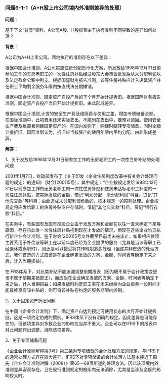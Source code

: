 ### 问题6-1-1（A+H股上市公司境内外准则差异的处理）

**问题：**

基于下文“背景”资料，A公司A股、H股报表由于执行准则不同导致的差异如何处理？

**背景：**

A公司为A+H上市公司。两地执行的准则存在以下差异：

根据中国会计准则，A公司实施住房分配货币化方案，所发放给1998年12月31日前参加工作的无房老职工的一次性住房补贴经过股东大会审议批准后从未分配利润以及法定盈余公积中列支。根据国际财务报告准则，该等住房补贴应计入递延资产并在职工平均剩余服务年限内按直线法分期摊销。

根据中国会计准则，固定资产自投产后的下个月开始计提折旧。根据国际财务报告准则，固定资产自投产当日开始计提折旧。由此形成差异。

根据中国会计准则,计提的安全生产费及维简费与使用之差，增加专项储备余额。在国际准则中，此项费用还未实际支出，不能列在支出中，要预以调回。使用安全生产费及维简费购建固定资产的，在国内准则下，购建时结转专项储备，同时全额计提折旧。国际准则认为，折旧应当按资产的使用年限内平均分配。由此形成差异。

**解答：**

1、关于发放给1998年12月31日前参加工作的无房老职工的一次性住房补贴的处理问题

2001年1月7日，财政部发布了《关于印发〈企业住房制度改革中有关会计处理问题的规定〉的通知》（财会[2001]5号），其中规定：“企业按规定发给1998年12月31日以前参加工作的无房老职工的一次性住房补贴和住房未达标老职工补差的一次性住房补贴，按实际发放的金额，借记“利润分配－未分配利润”科目，贷记“其他应交款”等科目；由此造成未分配利润负数的，按本规定一的原则处理。企业按规定将应发给职工的住房补贴专户存储时，借记“其他应交款”科目，贷记“银行存款”科目。”

在实务中，有些国有及国有控股企业由于发放方案和金额在以往一直未确定下来等原因，存在将此类一次性住房补贴拖到现在才发放的情况，但现在这些企业均已执行新企业会计准则。鉴于财会[2001]5号文件截至目前尚未被废止，如果相应款项主要系用于补偿该等职工在以前年度已经为企业提供的服务（尤其是当该等职工已经退休或离职时），则还是可以接受将其作前期追溯处理（但这并非首选的处理方式，我们首选的方式应该是在企业确定发放的方案、金额、时间表等确定下来之后，计入当期损益）。

在IFRS体系下，对此类补贴不能追溯调整前期报表（因为既不属于会计政策变更也不属于前期差错更正），而应当在企业确定发放的方案、金额、时间表等确定下来之后，计入当期损益；如果发放时约定职工需在未来继续为企业服务一段时间才能最终享有该补贴的，则可将该补贴在约定的服务期限内摊销。

2、关于固定资产折旧问题

在中国《企业会计准则》下，固定资产自达到预定可使用状态的次月开始计提折旧，这是一项约定俗成的惯例。IFRS体系下没有明确的规定。因此差异是可能存在的。但该项差异对多数企业的影响应当并不重大。企业可以在IFRS下的报表中对此问题作出调整，消除该项差异。

3、关于专项储备问题

《企业会计准则解释第3号》第三条对专项储备的会计处理方法的规定，与IFRS下的通常处理方式存在较大差异。IFRS下对专项储备的会计处理方法基本接近于原先《企业会计准则讲解（2008）》第65～69页所述的处理方法，因此该项境内外准则差异客观存在，且在现行准则规定的框架内无法消除，尤其是当涉及金额的影响较大时。